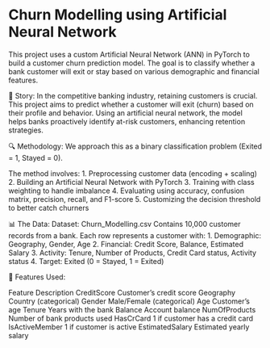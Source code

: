 # Churn Modelling using Artificial Neural Network
This project uses a custom Artificial Neural Network (ANN) in PyTorch to build a customer churn prediction model. The goal is to classify whether a bank customer will exit or stay based on various demographic and financial features.

🧩 Story:
In the competitive banking industry, retaining customers is crucial. This project aims to predict whether a customer will exit (churn) based on their profile and behavior. Using an artificial neural network, the model helps banks proactively identify at-risk customers, enhancing retention strategies.

🔍 Methodology:
We approach this as a binary classification problem (Exited = 1, Stayed = 0).

The method involves:
    1. Preprocessing customer data (encoding + scaling)
    2. Building an Artificial Neural Network with PyTorch
    3. Training with class weighting to handle imbalance
    4. Evaluating using accuracy, confusion matrix, precision, recall, and F1-score
    5. Customizing the decision threshold to better catch churners

📊 The Data:
Dataset: Churn_Modelling.csv
  Contains 10,000 customer records from a bank.
  Each row represents a customer with:
    1. Demographic: Geography, Gender, Age
    2. Financial: Credit Score, Balance, Estimated Salary
    3. Activity: Tenure, Number of Products, Credit Card status, Activity status
    4. Target: Exited (0 = Stayed, 1 = Exited)

🧮 Features Used:

Feature	Description
CreditScore	Customer’s credit score
Geography	Country (categorical)
Gender	Male/Female (categorical)
Age	Customer’s age
Tenure	Years with the bank
Balance	Account balance
NumOfProducts	Number of bank products used
HasCrCard	1 if customer has a credit card
IsActiveMember	1 if customer is active
EstimatedSalary	Estimated yearly salary

